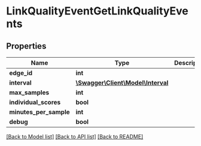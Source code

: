 # LinkQualityEventGetLinkQualityEvents

## Properties
Name | Type | Description | Notes
------------ | ------------- | ------------- | -------------
**edge_id** | **int** |  | 
**interval** | [**\Swagger\Client\Model\Interval**](Interval.md) |  | 
**max_samples** | **int** |  | [optional] 
**individual_scores** | **bool** |  | [optional] 
**minutes_per_sample** | **int** |  | [optional] 
**debug** | **bool** |  | [optional] 

[[Back to Model list]](../README.md#documentation-for-models) [[Back to API list]](../README.md#documentation-for-api-endpoints) [[Back to README]](../README.md)


